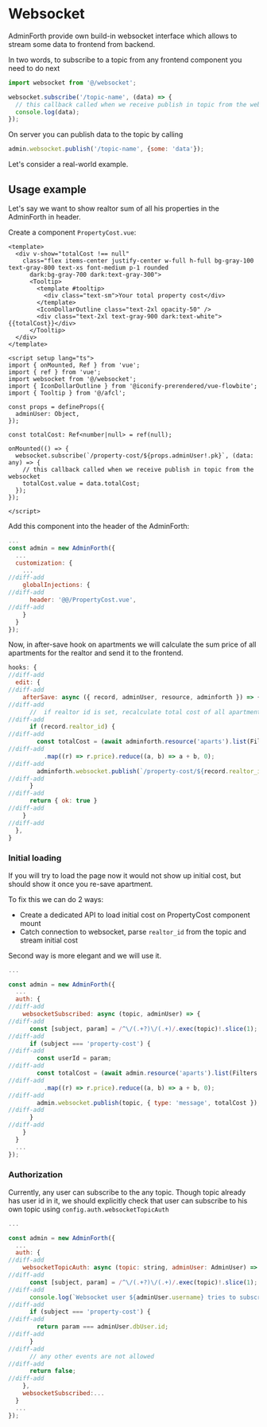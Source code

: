 
# Websocket

AdminForth provide own build-in websocket interface which allows to stream some data to frontend from backend.

In two words, to subscribe to a topic from any frontend component you need to do next

```javascript
import websocket from '@/websocket';

websocket.subscribe('/topic-name', (data) => {
  // this callback called when we receive publish in topic from the websocket
  console.log(data);
});
```

On server you can publish data to the topic by calling

```javascript
admin.websocket.publish('/topic-name', {some: 'data'});
```

Let's consider a real-world example.

## Usage example

Let's say we want to show realtor sum of all his properties in the AdminForth in header.

Create a component `PropertyCost.vue`:

```vue title="./custom/PropertyCost.vue"
<template>
  <div v-show="totalCost !== null" 
    class="flex items-center justify-center w-full h-full bg-gray-100 text-gray-800 text-xs font-medium p-1 rounded 
      dark:bg-gray-700 dark:text-gray-300">
      <Tooltip>
        <template #tooltip>
          <div class="text-sm">Your total property cost</div>
        </template>
        <IconDollarOutline class="text-2xl opacity-50" />
        <div class="text-2xl text-gray-900 dark:text-white"> {{totalCost}}</div>
      </Tooltip>
  </div>
</template>

<script setup lang="ts">
import { onMounted, Ref } from 'vue';
import { ref } from 'vue';
import websocket from '@/websocket';
import { IconDollarOutline } from '@iconify-prerendered/vue-flowbite';
import { Tooltip } from '@/afcl';

const props = defineProps({
  adminUser: Object,
});

const totalCost: Ref<number|null> = ref(null);

onMounted(() => {
  websocket.subscribe(`/property-cost/${props.adminUser!.pk}`, (data: any) => {
    // this callback called when we receive publish in topic from the websocket
    totalCost.value = data.totalCost;
  });
});

</script>
```


Add this component into the header of the AdminForth:

```javascript title="./index.ts"
...
const admin = new AdminForth({
  ...
  customization: {
    ...
//diff-add      
    globalInjections: {
//diff-add
      header: '@@/PropertyCost.vue',
//diff-add
    }
  }
});
```

Now, in after-save hook on apartments we will calculate the sum price of all apartments for the realtor and send it to the frontend.


```javascript title="./resources/apartment.ts"
hooks: {
//diff-add
  edit: {
//diff-add
    afterSave: async ({ record, adminUser, resource, adminforth }) => {
//diff-add
      //  if realtor id is set, recalculate total cost of all apartments
//diff-add
      if (record.realtor_id) {
//diff-add
        const totalCost = (await adminforth.resource('aparts').list(Filters.EQ('realtor_id', record.realtor_id)))
//diff-add
          .map((r) => r.price).reduce((a, b) => a + b, 0);
//diff-add
        adminforth.websocket.publish(`/property-cost/${record.realtor_id}`, { type: 'message', totalCost });
//diff-add
      }
//diff-add
      return { ok: true }
//diff-add
    }
//diff-add
  },
}
```

### Initial loading

If you will try to load the page now it would not show up initial cost, but should show it once you re-save apartment.

To fix this we can do 2 ways:
- Create a dedicated API to load initial cost on PropertyCost component mount
- Catch connection to websocket, parse `realtor_id` from the topic and stream initial cost

Second way is more elegant and we will use it.

```javascript title="./index.ts"
...

const admin = new AdminForth({
  ...
  auth: {
//diff-add
    websocketSubscribed: async (topic, adminUser) => {
//diff-add
      const [subject, param] = /^\/(.+?)\/(.+)/.exec(topic)!.slice(1);
//diff-add
      if (subject === 'property-cost') {
//diff-add
        const userId = param;
//diff-add
        const totalCost = (await admin.resource('aparts').list(Filters.EQ('realtor_id', userId)))
//diff-add
          .map((r) => r.price).reduce((a, b) => a + b, 0);
//diff-add
        admin.websocket.publish(topic, { type: 'message', totalCost });
//diff-add
      }
//diff-add
    }
  }
  ...
});

```

### Authorization

Currently, any user can subscribe to the any topic. Though topic already has user id in it, we should explicitly check that user can subscribe to his own topic using `config.auth.websocketTopicAuth`


```javascript title="./index.ts"
...

const admin = new AdminForth({
  ...
  auth: {
//diff-add
    websocketTopicAuth: async (topic: string, adminUser: AdminUser) => {
//diff-add
      const [subject, param] = /^\/(.+?)\/(.+)/.exec(topic)!.slice(1);
//diff-add
      console.log(`Websocket user ${adminUser.username} tries to subscribe to topic ${subject} with param ${param}`);
//diff-add
      if (subject === 'property-cost') {
//diff-add
        return param === adminUser.dbUser.id;
//diff-add
      }
//diff-add
      // any other events are not allowed
//diff-add
      return false;
//diff-add
    },
    websocketSubscribed:...
  }
  ...
});
  
``` 
